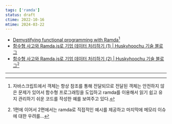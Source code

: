 ```yaml
---
tags: ['ramda']
status: draft
ctime: 2022-10-16
mtime: 2024-03-22
---
```


- [Demystifying functional programming with Ramda](https://izifortune.com/demystifying-functional-programming-with-ramda/)[^216-1]
- [함수형 사고와 Ramda.js로 기업 데이터 처리하기 (1) | Huskyhoochu 기술 블로그](https://www.huskyhoochu.com/functional-thinking/)
- [함수형 사고와 Ramda.js로 기업 데이터 처리하기 (2) | Huskyhoochu 기술 블로그](https://www.huskyhoochu.com/functional-thinking-advanced/)[^216-2]

---

[^216-1]: 자바스크립트에서 객체는 항상 참조를 통해 전달되므로 전달된 객체는 안전하지 않은 문제가 있어서 함수형 프로그래밍을 도입하고 ramda를 이용해서 읽기 쉽고 유지 관리하기 쉬운 코드를 작성한 예를 보여주고 있다.
[^216-2]: 1편에 이어서 2편에서는 ramda로 직접적인 예시를 제공하고 마지막에 메모리 이슈에 대한 우려를...